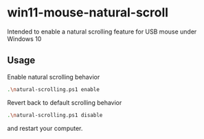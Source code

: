 # win11-mouse-natural-scroll

Intended to enable a natural scrolling feature for USB mouse under Windows 10

## Usage

Enable natural scrolling behavior

```sh
.\natural-scrolling.ps1 enable
```

Revert back to default scrolling behavior

```sh
.\natural-scrolling.ps1 disable
```

and restart your computer.
